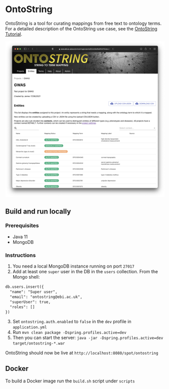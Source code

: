 # OntoString

OntoString is a tool for curating mappings from free text to ontology terms. For a detailed description of the OntoString
use case, see the [OntoString Tutorial](docs/tutorial/README.md).


![OntoString](screenshot.png?raw=true "OntoString is a tool for curating mappings from free text to ontology terms")

## Build and run locally

### Prerequisites

* Java 11
* MongoDB

### Instructions

1. You need a local MongoDB instance running on port `27017`
2. Add at least one `super` user in the DB in the `users` collection. From the Mongo shell:
  ```
  db.users.insert({
    "name": "Super user",
    "email": "ontostring@ebi.ac.uk",
    "superUser": true,
    "roles": []
  })
  ```

3. Set `ontostring.auth.enabled` to `false` in the `dev` profile in `application.yml`  
4. Run `mvn clean package -Dspring.profiles.active=dev`
5. Then you can start the server: `java -jar -Dspring.profiles.active=dev target/ontostring-*.war`

OntoString should now be live at `http://localhost:8080/spot/ontostring`


## Docker

To build a Docker image run the `build.sh` script under `scripts`

